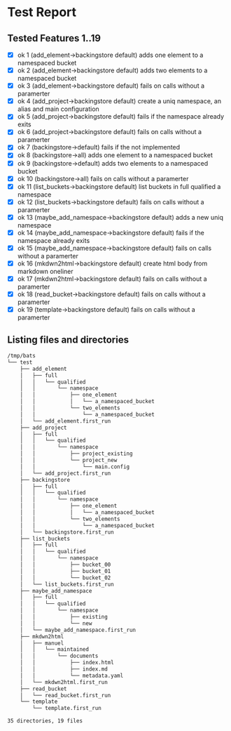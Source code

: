 # Test Report
## Tested Features 1..19
- [x] ok 1 (add_element->backingstore default) adds one element to a namespaced bucket
- [x] ok 2 (add_element->backingstore default) adds two elements to a namespaced bucket
- [x] ok 3 (add_element->backingstore default) fails on calls without a paramerter
- [x] ok 4 (add_project->backingstore default) create a uniq namespace, an alias and main configuration
- [x] ok 5 (add_project->backingstore default) fails if the namespace already exits
- [x] ok 6 (add_project->backingstore default) fails on calls without a paramerter
- [x] ok 7 (backingstore->default) fails if the not implemented
- [x] ok 8 (backingstore->all) adds one element to a namespaced bucket
- [x] ok 9 (backingstore->default) adds two elements to a namespaced bucket
- [x] ok 10 (backingstore->all) fails on calls without a paramerter
- [x] ok 11 (list_buckets->backingstore default) list buckets in full qualified a namespace
- [x] ok 12 (list_buckets->backingstore default) fails on calls without a paramerter
- [x] ok 13 (maybe_add_namespace->backingstore default) adds a new uniq namespace
- [x] ok 14 (maybe_add_namespace->backingstore default) fails if the namespace already exits
- [x] ok 15 (maybe_add_namespace->backingstore default) fails on calls without a paramerter
- [x] ok 16 (mkdwn2html->backingstore default) create html body from markdown oneliner
- [x] ok 17 (mkdwn2html->backingstore default) fails on calls without a paramerter
- [x] ok 18 (read_bucket->backingstore default) fails on calls without a paramerter
- [x] ok 19 (template->backingstore default) fails on calls without a paramerter

## Listing files and directories
``` bash
/tmp/bats
└── test
    ├── add_element
    │   ├── full
    │   │   └── qualified
    │   │       └── namespace
    │   │           ├── one_element
    │   │           │   └── a_namespaced_bucket
    │   │           └── two_elements
    │   │               └── a_namespaced_bucket
    │   └── add_element.first_run
    ├── add_project
    │   ├── full
    │   │   └── qualified
    │   │       └── namespace
    │   │           ├── project_existing
    │   │           └── project_new
    │   │               └── main.config
    │   └── add_project.first_run
    ├── backingstore
    │   ├── full
    │   │   └── qualified
    │   │       └── namespace
    │   │           ├── one_element
    │   │           │   └── a_namespaced_bucket
    │   │           └── two_elements
    │   │               └── a_namespaced_bucket
    │   └── backingstore.first_run
    ├── list_buckets
    │   ├── full
    │   │   └── qualified
    │   │       └── namespace
    │   │           ├── bucket_00
    │   │           ├── bucket_01
    │   │           └── bucket_02
    │   └── list_buckets.first_run
    ├── maybe_add_namespace
    │   ├── full
    │   │   └── qualified
    │   │       └── namespace
    │   │           ├── existing
    │   │           └── new
    │   └── maybe_add_namespace.first_run
    ├── mkdwn2html
    │   ├── manuel
    │   │   └── maintained
    │   │       └── documents
    │   │           ├── index.html
    │   │           ├── index.md
    │   │           └── metadata.yaml
    │   └── mkdwn2html.first_run
    ├── read_bucket
    │   └── read_bucket.first_run
    └── template
        └── template.first_run

35 directories, 19 files
```
